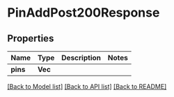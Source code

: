 # PinAddPost200Response

## Properties
Name | Type | Description | Notes
------------ | ------------- | ------------- | -------------
**pins** | **Vec<String>** |  | 

[[Back to Model list]](../README.md#documentation-for-models) [[Back to API list]](../README.md#documentation-for-api-endpoints) [[Back to README]](../README.md)



